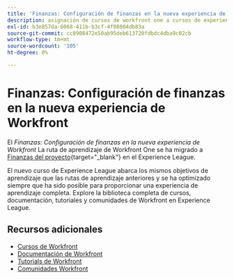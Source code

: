 ```yaml
---
title: 'Finanzas: Configuración de finanzas en la nueva experiencia de Workfront'
description: asignación de cursos de workfront one a cursos de experience league
exl-id: b3e857da-6068-411b-b3cf-4f08004db83a
source-git-commit: cc8908472e50ab95deb613720fdbdc4dba9c02cb
workflow-type: tm+mt
source-wordcount: '105'
ht-degree: 0%

---
```


# Finanzas: Configuración de finanzas en la nueva experiencia de Workfront

El *Finanzas: Configuración de finanzas en la nueva experiencia de Workfront* La ruta de aprendizaje de Workfront One se ha migrado a [Finanzas del proyecto](https://experienceleague.adobe.com/?recommended=Workfront-U-1-2022.1.finances){target="_blank"} en el Experience League.

El nuevo curso de Experience League abarca los mismos objetivos de aprendizaje que las rutas de aprendizaje anteriores y se ha optimizado siempre que ha sido posible para proporcionar una experiencia de aprendizaje completa.  Explore la biblioteca completa de cursos, documentación, tutoriales y comunidades de Workfront en Experience League.

## Recursos adicionales

* [Cursos de Workfront](https://experienceleague.adobe.com/?lang=en&amp;Solution=Workfront#courses)
* [Documentación de Workfront](https://experienceleague.adobe.com/docs/workfront.html)
* [Tutorials de Workfront](https://experienceleague.adobe.com/docs/workfront-learn/tutorials-workfront/home.html)
* [Comunidades Workfront](https://experienceleaguecommunities.adobe.com/t5/workfront/ct-p/workfront)
